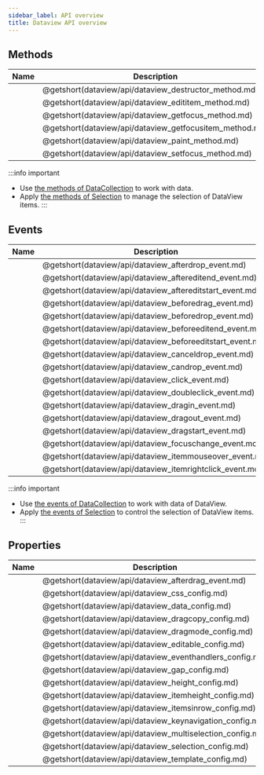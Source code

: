 ```yaml
---
sidebar_label: API overview
title: Dataview API overview
---
```


## Methods

| Name                                                 | Description                                                 |
| ---------------------------------------------------- | ----------------------------------------------------------- |
| [](dataview/api/dataview_destructor_method.md)       | @getshort(dataview/api/dataview_destructor_method.md)       |
| [](dataview/api/dataview_edititem_method.md)         | @getshort(dataview/api/dataview_edititem_method.md)         |
| [](dataview/api/dataview_getfocus_method.md)         | @getshort(dataview/api/dataview_getfocus_method.md)         |
| [](dataview/api/dataview_getfocusitem_method.md)     | @getshort(dataview/api/dataview_getfocusitem_method.md)     |
| [](dataview/api/dataview_paint_method.md)            | @getshort(dataview/api/dataview_paint_method.md)            |
| [](dataview/api/dataview_setfocus_method.md)         | @getshort(dataview/api/dataview_setfocus_method.md)         |

:::info important
- Use [the methods of DataCollection](data_collection/index.md) to work with data. 
- Apply [the methods of Selection](selection/index.md#methods) to manage the selection of DataView items. 
:::

## Events

| Name                                                 | Description                                               |
| ---------------------------------------------------- | --------------------------------------------------------- |
| [](dataview/api/dataview_afterdrop_event.md)         | @getshort(dataview/api/dataview_afterdrop_event.md)       |
| [](dataview/api/dataview_aftereditend_event.md)      | @getshort(dataview/api/dataview_aftereditend_event.md)    |
| [](dataview/api/dataview_aftereditstart_event.md)    | @getshort(dataview/api/dataview_aftereditstart_event.md)  |
| [](dataview/api/dataview_beforedrag_event.md)        | @getshort(dataview/api/dataview_beforedrag_event.md)      |
| [](dataview/api/dataview_beforedrop_event.md)        | @getshort(dataview/api/dataview_beforedrop_event.md)      |
| [](dataview/api/dataview_beforeeditend_event.md)     | @getshort(dataview/api/dataview_beforeeditend_event.md)   |
| [](dataview/api/dataview_beforeeditstart_event.md)   | @getshort(dataview/api/dataview_beforeeditstart_event.md) |
| [](dataview/api/dataview_canceldrop_event.md)        | @getshort(dataview/api/dataview_canceldrop_event.md)      |
| [](dataview/api/dataview_candrop_event.md)           | @getshort(dataview/api/dataview_candrop_event.md)         |
| [](dataview/api/dataview_click_event.md)             | @getshort(dataview/api/dataview_click_event.md)           |
| [](dataview/api/dataview_doubleclick_event.md)       | @getshort(dataview/api/dataview_doubleclick_event.md)     |
| [](dataview/api/dataview_dragin_event.md)            | @getshort(dataview/api/dataview_dragin_event.md)          |
| [](dataview/api/dataview_dragout_event.md)           | @getshort(dataview/api/dataview_dragout_event.md)         |
| [](dataview/api/dataview_dragstart_event.md)         | @getshort(dataview/api/dataview_dragstart_event.md)       |
| [](dataview/api/dataview_focuschange_event.md)       | @getshort(dataview/api/dataview_focuschange_event.md)     |
| [](dataview/api/dataview_itemmouseover_event.md)     | @getshort(dataview/api/dataview_itemmouseover_event.md)   |
| [](dataview/api/dataview_itemrightclick_event.md)    | @getshort(dataview/api/dataview_itemrightclick_event.md)  |

:::info important
- Use [the events of DataCollection](data_collection/index.md#events) to work with data of DataView. 
- Apply [the events of Selection](selection/index.md#events) to control the selection of DataView items. 
:::

## Properties

| Name                                                   | Description                                                   |
| ------------------------------------------------------ | ------------------------------------------------------------- |
| [](dataview/api/dataview_afterdrag_event.md)           | @getshort(dataview/api/dataview_afterdrag_event.md)           |
| [](dataview/api/dataview_css_config.md)                | @getshort(dataview/api/dataview_css_config.md)                |
| [](dataview/api/dataview_data_config.md)               | @getshort(dataview/api/dataview_data_config.md)               |
| [](dataview/api/dataview_dragcopy_config.md)           | @getshort(dataview/api/dataview_dragcopy_config.md)           |
| [](dataview/api/dataview_dragmode_config.md)           | @getshort(dataview/api/dataview_dragmode_config.md)           |
| [](dataview/api/dataview_editable_config.md)           | @getshort(dataview/api/dataview_editable_config.md)           |
| [](dataview/api/dataview_eventhandlers_config.md)      | @getshort(dataview/api/dataview_eventhandlers_config.md)      |
| [](dataview/api/dataview_gap_config.md)                | @getshort(dataview/api/dataview_gap_config.md)                |
| [](dataview/api/dataview_height_config.md)             | @getshort(dataview/api/dataview_height_config.md)             |
| [](dataview/api/dataview_itemheight_config.md)         | @getshort(dataview/api/dataview_itemheight_config.md)         |
| [](dataview/api/dataview_itemsinrow_config.md)         | @getshort(dataview/api/dataview_itemsinrow_config.md)         |
| [](dataview/api/dataview_keynavigation_config.md)      | @getshort(dataview/api/dataview_keynavigation_config.md)      |
| [](dataview/api/dataview_multiselection_config.md)     | @getshort(dataview/api/dataview_multiselection_config.md)     |
| [](dataview/api/dataview_selection_config.md)          | @getshort(dataview/api/dataview_selection_config.md)          |
| [](dataview/api/dataview_template_config.md)           | @getshort(dataview/api/dataview_template_config.md)           |
